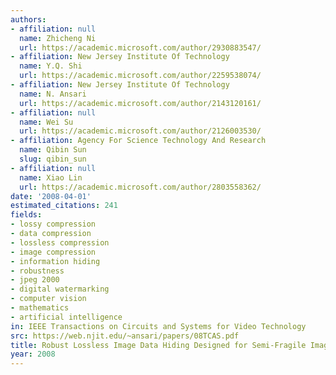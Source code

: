```yaml
---
authors:
- affiliation: null
  name: Zhicheng Ni
  url: https://academic.microsoft.com/author/2930883547/
- affiliation: New Jersey Institute Of Technology
  name: Y.Q. Shi
  url: https://academic.microsoft.com/author/2259538074/
- affiliation: New Jersey Institute Of Technology
  name: N. Ansari
  url: https://academic.microsoft.com/author/2143120161/
- affiliation: null
  name: Wei Su
  url: https://academic.microsoft.com/author/2126003530/
- affiliation: Agency For Science Technology And Research
  name: Qibin Sun
  slug: qibin_sun
- affiliation: null
  name: Xiao Lin
  url: https://academic.microsoft.com/author/2803558362/
date: '2008-04-01'
estimated_citations: 241
fields:
- lossy compression
- data compression
- lossless compression
- image compression
- information hiding
- robustness
- jpeg 2000
- digital watermarking
- computer vision
- mathematics
- artificial intelligence
in: IEEE Transactions on Circuits and Systems for Video Technology
src: https://web.njit.edu/~ansari/papers/08TCAS.pdf
title: Robust Lossless Image Data Hiding Designed for Semi-Fragile Image Authentication
year: 2008
---
```


